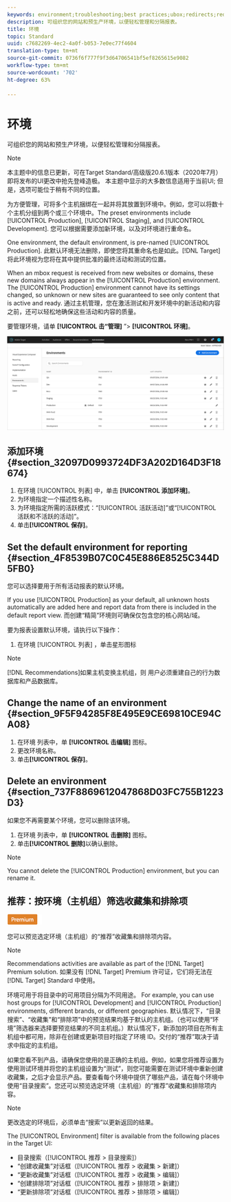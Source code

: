 ```yaml
---
keywords: environment;troubleshooting;best practices;ubox;redirects;redirect;whitelist;blacklist;blocklist;allowlist
description: 可组织您的网站和预生产环境，以便轻松管理和分隔报表。
title: 环境
topic: Standard
uuid: c7682269-4ec2-4a0f-b053-7e0ec77f4604
translation-type: tm+mt
source-git-commit: 0736f6f777f9f3d64706541bf5ef8265615e9082
workflow-type: tm+mt
source-wordcount: '702'
ht-degree: 63%

---
```



# 环境

可组织您的网站和预生产环境，以便轻松管理和分隔报表。

>[!NOTE]
>
>本主题中的信息已更新，可在Target Standard/高级版20.6.1版本（2020年7月）即将发布的UI更改中抢先登峰造极。 本主题中显示的大多数信息适用于当前UI; 但是，选项可能位于稍有不同的位置。

为方便管理，可将多个主机捆绑在一起并将其放置到环境中。例如，您可以将数十个主机分组到两个或三个环境中。The preset environments include [!UICONTROL Production], [!UICONTROL Staging], and [!UICONTROL Development]. 您可以根据需要添加新环境，以及对环境进行重命名。

One environment, the default environment, is pre-named [!UICONTROL Production]. 此默认环境无法删除，即使您将其重命名也是如此。[!DNL Target] 将此环境视为您将在其中提供批准的最终活动和测试的位置。

When an mbox request is received from new websites or domains, these new domains always appear in the [!UICONTROL Production] environment. The [!UICONTROL Production] environment cannot have its settings changed, so unknown or new sites are guaranteed to see only content that is active and ready. 通过主机管理，您在激活测试和开发环境中的新活动和内容之前，还可以轻松地确保这些活动和内容的质量。

要管理环境，请单 **[!UICONTROL 击“管理]** ”> **[!UICONTROL 环境]**。

![环境列表](/help/administrating-target/assets/environments.png)

## 添加环境 {#section_32097D0993724DF3A202D164D3F18674}

1. 在环境 [!UICONTROL 列表] 中，单击 **[!UICONTROL 添加环境]**。
1. 为环境指定一个描述性名称。
1. 为环境指定所需的活跃模式：“[!UICONTROL 活跃活动]”或“[!UICONTROL 活跃和不活跃的活动]”。
1. 单击&#x200B;**[!UICONTROL 保存]**。

## Set the default environment for reporting {#section_4F8539B07C0C45E886E8525C344D5FB0}

您可以选择要用于所有活动报表的默认环境。

If you use [!UICONTROL Production] as your default, all unknown hosts automatically are added here and report data from there is included in the default report view. 而创建“精简”环境则可确保仅包含您的核心网站/域。

要为报表设置默认环境，请执行以下操作：

1. 在环境 [!UICONTROL 列表] ，单击星形图标

>[!NOTE]
>
>[!DNL Recommendations]如果主机变换主机组，则 用户必须重建自己的行为数据库和产品数据库。

## Change the name of an environment {#section_9F5F94285F8E495E9CE69810CE94CA08}

1. 在环境  列表中，单 **[!UICONTROL 击编辑]** 图标。
1. 更改环境名称。
1. 单击&#x200B;**[!UICONTROL 保存]**。

## Delete an environment {#section_737F8869612047868D03FC755B1223D3}

如果您不再需要某个环境，您可以删除该环境。

1. 在环境  列表中，单 **[!UICONTROL 击删除]** 图标。
1. 单击&#x200B;**[!UICONTROL 删除]**&#x200B;以确认删除。

>[!NOTE]
>
>You cannot delete the [!UICONTROL Production] environment, but you can rename it.

## 推荐：按环境（主机组）筛选收藏集和排除项

![Premium 徽章](/help/assets/premium.png)

您可以预览选定环境（主机组）的“推荐”收藏集和排除项内容。

>[!NOTE]
>Recommendations activities are available as part of the [!DNL Target] Premium solution. 如果没有 [!DNL Target] Premium 许可证，它们将无法在 [!DNL Target] Standard 中使用。

环境可用于将目录中的可用项目分隔为不同用途。 For example, you can use host groups for [!UICONTROL Development] and [!UICONTROL Production] environments, different brands, or different geographies. 默认情况下，“目录搜索”、“收藏集”和“排除项”中的预览结果均基于默认的主机组。（也可以使用“环境”筛选器来选择要预览结果的不同主机组。）默认情况下，新添加的项目在所有主机组中都可用，除非在创建或更新项目时指定了环境 ID。交付的“推荐”取决于请求中指定的主机组。

如果您看不到产品，请确保您使用的是正确的主机组。例如，如果您将推荐设置为使用测试环境并将您的主机组设置为“测试”，则您可能需要在测试环境中重新创建收藏集，之后才会显示产品。要查看每个环境中提供了哪些产品，请在每个环境中使用“目录搜索”。您还可以预览选定环境（主机组）的“推荐”收藏集和排除项内容。

>[!NOTE]
>更改选定的环境后，必须单击“搜索”以更新返回的结果。

The [!UICONTROL Environment] filter is available from the following places in the Target UI:

* 目录搜索（[!UICONTROL 推荐 > 目录搜索]）
* “创建收藏集”对话框（[!UICONTROL 推荐 > 收藏集 > 新建]）
* “更新收藏集”对话框（[!UICONTROL 推荐 > 收藏集 > 编辑]）
* “创建排除项”对话框（[!UICONTROL 推荐 > 排除项 > 新建]）
* “更新排除项”对话框（[!UICONTROL 推荐 > 排除项 > 编辑]）